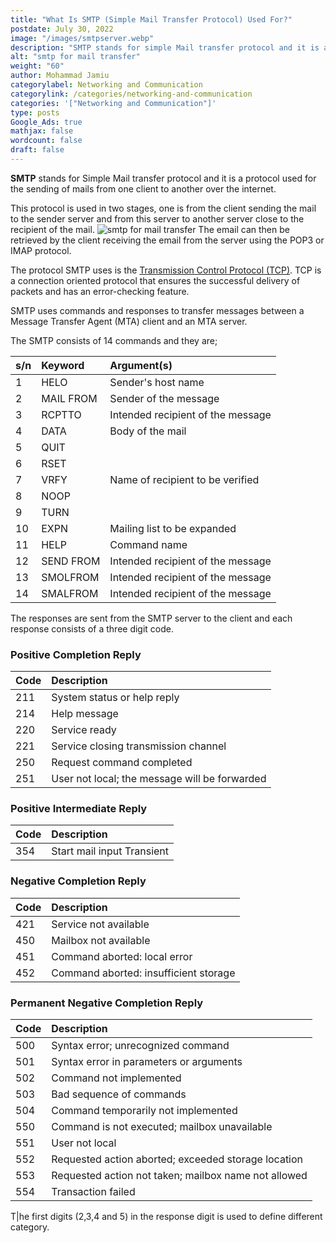 ```yaml
---
title: "What Is SMTP (Simple Mail Transfer Protocol) Used For?"
postdate: July 30, 2022
image: "/images/smtpserver.webp"
description: "SMTP stands for simple Mail transfer protocol and it is a protocol used for the sending of mails from one client to another over the internet"
alt: "smtp for mail transfer"
weight: "60"
author: Mohammad Jamiu
categorylabel: Networking and Communication
categorylink: /categories/networking-and-communication
categories: '["Networking and Communication"]'
type: posts
Google_Ads: true
mathjax: false
wordcount: false
draft: false
---
```


**SMTP** stands for Simple Mail transfer protocol and it is a protocol used for the sending of mails from one client to another over the internet.

This protocol is used in two stages, one is from the client sending the mail to the sender server and from this server to another server close to the recipient of the mail.
<img src="/images/smtpserver.webp" alt="smtp for mail transfer" loading="lazy">
The email can then be retrieved by the client receiving the email from the server using the POP3 or IMAP protocol.

The protocol SMTP uses is the <a class="links-to-article" href="/networking/what-is-tcp-ip-and-how-it-is-different-from-osi-model/">Transmission Control Protocol (TCP)</a>. TCP is a connection oriented protocol that ensures the successful delivery of packets and has an error-checking feature.

SMTP uses commands and responses to transfer messages between a Message Transfer Agent (MTA) client and an MTA server.

The SMTP consists of 14 commands and they are;

| s/n | Keyword   | Argument(s)                       |
| :-- | :-------- | :-------------------------------- |
| 1   | HELO      | Sender's host name                |
| 2   | MAIL FROM | Sender of the message             |
| 3   | RCPTTO    | Intended recipient of the message |
| 4   | DATA      | Body of the mail                  |
| 5   | QUIT      |                                   |
| 6   | RSET      |                                   |
| 7   | VRFY      | Name of recipient to be verified  |
| 8   | NOOP      |                                   |
| 9   | TURN      |                                   |
| 10  | EXPN      | Mailing list to be expanded       |
| 11  | HELP      | Command name                      |
| 12  | SEND FROM | Intended recipient of the message |
| 13  | SMOLFROM  | Intended recipient of the message |
| 14  | SMALFROM  | Intended recipient of the message |

The responses are sent from the SMTP server to the client and each response consists of a three digit code.

### Positive Completion Reply

| Code | Description                                   |
| :--- | :-------------------------------------------- |
| 211  | System status or help reply                   |
| 214  | Help message                                  |
| 220  | Service ready                                 |
| 221  | Service closing transmission channel          |
| 250  | Request command completed                     |
| 251  | User not local; the message will be forwarded |

### Positive Intermediate Reply

| Code | Description                |
| :--- | :------------------------- |
| 354  | Start mail input Transient |

### Negative Completion Reply

| Code | Description                           |
| :--- | :------------------------------------ |
| 421  | Service not available                 |
| 450  | Mailbox not available                 |
| 451  | Command aborted: local error          |
| 452  | Command aborted: insufficient storage |

### Permanent Negative Completion Reply

| Code | Description                                          |
| :--- | :--------------------------------------------------- |
| 500  | Syntax error; unrecognized command                   |
| 501  | Syntax error in parameters or arguments              |
| 502  | Command not implemented                              |
| 503  | Bad sequence of commands                             |
| 504  | Command temporarily not implemented                  |
| 550  | Command is not executed; mailbox unavailable         |
| 551  | User not local                                       |
| 552  | Requested action aborted; exceeded storage location  |
| 553  | Requested action not taken; mailbox name not allowed |
| 554  | Transaction failed                                   |

T|he first digits (2,3,4 and 5) in the response digit is used to define different category.
